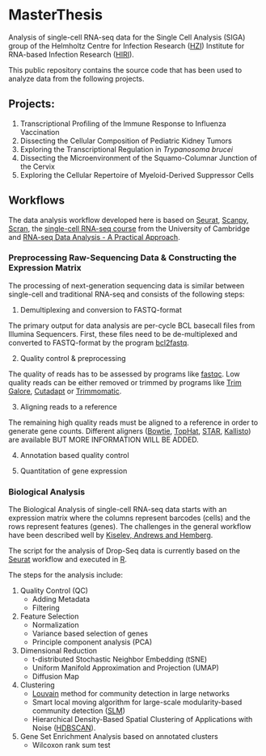 # MasterThesis

Analysis of single-cell RNA-seq data for the Single Cell Analysis (SIGA) group of the Helmholtz Centre for Infection Research ([HZI](https://www.helmholtz-hzi.de/en/)) Institute for RNA-based Infection Research ([HIRI](https://www.helmholtz-hiri.de/)). 

This public repository contains the source code that has been used to analyze data from the following projects.  

## Projects:
1. Transcriptional Profiling of the Immune Response to Influenza Vaccination
2. Dissecting the Cellular Composition of Pediatric Kidney Tumors
3. Exploring the Transcriptional Regulation in *Trypanosoma brucei*
4. Dissecting the Microenvironment of the Squamo-Columnar Junction of the Cervix
5. Exploring the Cellular Repertoire of Myeloid-Derived Suppressor Cells

## Workflows
The data analysis workflow developed here is based on [Seurat](https://satijalab.org/seurat/), [Scanpy](https://scanpy.readthedocs.io/en/stable/), [Scran](https://bioconductor.org/packages/release/bioc/vignettes/scran/inst/doc/scran.html), the [single-cell RNA-seq course](https://hemberg-lab.github.io/scRNA.seq.course/index.html) from the University of Cambridge and [RNA-seq Data Analysis - A Practical Approach](https://doi.org/10.1201/b17457). 

### Preprocessing Raw-Sequencing Data & Constructing the Expression Matrix
The processing of next-generation sequencing data is similar between single-cell and traditional RNA-seq and consists of the following steps:

1. Demultiplexing and conversion to FASTQ-format

The primary output for data analysis are per-cycle BCL basecall files from Illumina Sequencers. First, these files need to be de-multiplexed and converted to FASTQ-format by the program [bcl2fastq](https://support.illumina.com/content/dam/illumina-support/documents/documentation/software_documentation/bcl2fastq/bcl2fastq_letterbooklet_15038058brpmi.pdf). 

2. Quality control & preprocessing

The quality of reads has to be assessed by programs like [fastqc](https://www.bioinformatics.babraham.ac.uk/projects/fastqc/). Low quality reads can be either removed or trimmed by programs like [Trim Galore](https://www.bioinformatics.babraham.ac.uk/projects/trim_galore/), [Cutadapt](https://cutadapt.readthedocs.io/en/stable/guide.html) or [Trimmomatic](http://www.usadellab.org/cms/?page=trimmomatic). 

3. Aligning reads to a reference

The remaining high quality reads must be aligned to a reference in order to generate gene counts. Different aligners ([Bowtie](http://bowtie-bio.sourceforge.net/index.shtml), [TopHat](https://ccb.jhu.edu/software/tophat/index.shtml), [STAR](https://github.com/alexdobin/STAR), [Kallisto](https://pachterlab.github.io/kallisto/about)) are available BUT MORE INFORMATION WILL BE ADDED.

4. Annotation based quality control

5. Quantitation of gene expression

### Biological Analysis
The Biological Analysis of single-cell RNA-seq data starts with an expression matrix where the columns represent barcodes (cells) and the rows represent features (genes). The challenges in the general workflow have been described well by [Kiselev, Andrews and Hemberg](https://www.nature.com/articles/s41576-018-0088-9). 

The script for the analysis of Drop-Seq data is currently based on the [Seurat](https://satijalab.org/seurat/) workflow and executed in [R](https://www.r-project.org/). 

The steps for the analysis include:

1. Quality Control (QC)
    - Adding Metadata
    - Filtering
2. Feature Selection
    - Normalization
    - Variance based selection of genes
    - Principle component analysis (PCA)
3. Dimensional Reduction
    - t-distributed Stochastic Neighbor Embedding (tSNE)
    - Uniform Manifold Approximation and Projection (UMAP)
    - Diffusion Map
4. Clustering
    - [Louvain](https://perso.uclouvain.be/vincent.blondel/research/louvain.html) method for community detection in large networks
    - Smart local moving algorithm for large-scale modularity-based community detection ([SLM](http://www.ludowaltman.nl/slm/))
    - Hierarchical Density-Based Spatial Clustering of Applications with Noise ([HDBSCAN](https://hdbscan.readthedocs.io/en/latest/index.html)).
5. Gene Set Enrichment Analysis
based on annotated clusters
    - Wilcoxon rank sum test  
